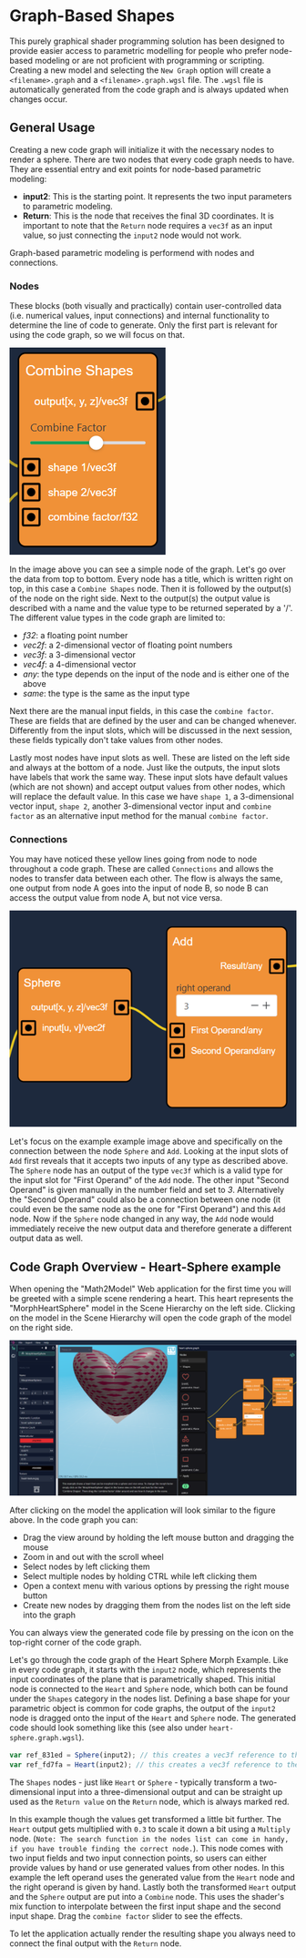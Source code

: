 # Graph-Based Shapes

This purely graphical shader programming solution has been designed to provide easier access to parametric modelling for people who prefer node-based modeling or are not proficient with programming or scripting. Creating a new model and selecting the `New Graph` option will create a `<filename>.graph` and a `<filename>.graph.wgsl` file. The `.wgsl` file is automatically generated from the code graph and is always updated when changes occur.

## General Usage

Creating a new code graph will initialize it with the necessary nodes to render a sphere. There are two nodes that every code graph needs to have. They are essential entry and exit points for node-based parametric modeling:

- **input2**: This is the starting point. It represents the two input parameters to parametric modeling.
- **Return**: This is the node that receives the final 3D coordinates. It is important to note that the `Return` node requires a `vec3f` as an input value, so just connecting the `input2` node would not work.

Graph-based parametric modeling is performend with nodes and connections.

### Nodes

These blocks (both visually and practically) contain user-controlled data (i.e. numerical values, input connections) and internal functionality to determine the line of code to generate. Only the first part is relevant for using the code graph, so we will focus on that.

![An example of a typical Node](resources/node-example.png)

In the image above you can see a simple node of the graph. Let's go over the data from top to bottom. Every node has a title, which is written right on top, in this case a `Combine Shapes` node. Then it is followed by the output(s) of the node on the right side. Next to the output(s) the output value is described with a name and the value type to be returned seperated by a '/'. The different value types in the code graph are limited to:

- _f32_: a floating point number
- _vec2f_: a 2-dimensional vector of floating point numbers
- _vec3f_: a 3-dimensional vector
- _vec4f_: a 4-dimensional vector
- _any_: the type depends on the input of the node and is either one of the above
- _same_: the type is the same as the input type

Next there are the manual input fields, in this case the `combine factor`. These are fields that are defined by the user and can be changed whenever. Differently from the input slots, which will be discussed in the next session, these fields typically don't take values from other nodes.

Lastly most nodes have input slots as well. These are listed on the left side and always at the bottom of a node. Just like the outputs, the input slots have labels that work the same way. These input slots have default values (which are not shown) and accept output values from other nodes, which will replace the default value. In this case we have `shape 1`, a 3-dimensional vector input, `shape 2`, another 3-dimensional vector input and `combine factor` as an alternative input method for the manual `combine factor`.

### Connections

You may have noticed these yellow lines going from node to node throughout a code graph. These are called `Connections` and allows the nodes to transfer data between each other. The flow is always the same, one output from node A goes into the input of node B, so node B can access the output value from node A, but not vice versa.

![An example of a connection between two nodes](resources/conn-example.png)

Let's focus on the example example image above and specifically on the connection between the node `Sphere` and `Add`. Looking at the input slots of `Add` first reveals that it accepts two inputs of any type as described above. The `Sphere` node has an output of the type `vec3f` which is a valid type for the input slot for "First Operand" of the `Add` node. The other input "Second Operand" is given manually in the number field and set to _3_. Alternatively the "Second Operand" could also be a connection between one node (it could even be the same node as the one for "First Operand") and this `Add` node.
Now if the `Sphere` node changed in any way, the `Add` node would immediately receive the new output data and therefore generate a different output data as well.

## Code Graph Overview - Heart-Sphere example

When opening the "Math2Model" Web application for the first time you will be greeted with a simple scene rendering a heart. This heart represents the "MorphHeartSphere" model in the Scene Hierarchy on the left side. Clicking on the model in the Scene Hierarchy will open the code graph of the model on the right side.

![Web Application view after clicking on MorphHeartSphere model](resources/graphbased1.png)

After clicking on the model the application will look similar to the figure above. In the code graph you can:

- Drag the view around by holding the left mouse button and dragging the mouse
- Zoom in and out with the scroll wheel
- Select nodes by left clicking them
- Select multiple nodes by holding CTRL while left clicking them
- Open a context menu with various options by pressing the right mouse button
- Create new nodes by dragging them from the nodes list on the left side into the graph

You can always view the generated code file by pressing on the icon on the top-right corner of the code graph.

Let's go through the code graph of the Heart Sphere Morph Example. Like in every code graph, it starts with the `input2` node, which represents the input coordinates of the plane that is parametrically shaped. This initial node is connected to the `Heart` and `Sphere` node, which both can be found under the `Shapes` category in the nodes list. Defining a base shape for your parametric object is common for code graphs, the output of the `input2` node is dragged onto the input of the `Heart` and `Sphere` node. The generated code should look something like this (see also under `heart-sphere.graph.wgsl`).

```ts
var ref_831ed = Sphere(input2); // this creates a vec3f reference to the value of Sphere(input2)
var ref_fd7fa = Heart(input2); // this creates a vec3f reference to the value of Heart(input2)
```

The `Shapes` nodes - just like `Heart` or `Sphere` - typically transform a two-dimensional input into a three-dimensional output and can be straight up used as the `Return value` on the `Return` node, which is always marked red.

In this example though the values get transformed a little bit further. The `Heart` output gets multiplied with `0.3` to scale it down a bit using a `Multiply` node. (`Note: The search function in the nodes list can come in handy, if you have trouble finding the correct node.`). This node comes with two input fields and two input connection points, so users can either provide values by hand or use generated values from other nodes. In this example the left operand uses the generated value from the `Heart` node and the right operand is given by hand. Lastly both the transformed `Heart` output and the `Sphere` output are put into a `Combine` node. This uses the shader's mix function to interpolate between the first input shape and the second input shape. Drag the `combine factor` slider to see the effects.

To let the application actually render the resulting shape you always need to connect the final output with the `Return` node.
